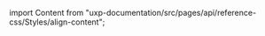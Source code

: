 
import Content from "uxp-documentation/src/pages/api/reference-css/Styles/align-content";

<Content query="product=photoshop"/>
